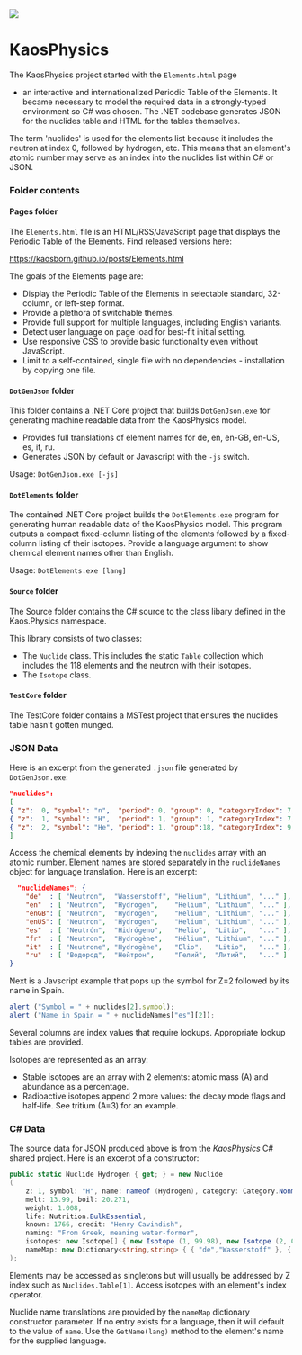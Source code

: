 ﻿<a href="https://github.com/kaosborn/KaosPhysics/blob/master/.github/workflows/test.yml">
<img src="https://github.com/kaosborn/KaosPhysics/workflows/test/badge.svg"></a>

# KaosPhysics

The KaosPhysics project started with the `Elements.html` page
 - an interactive and internationalized Periodic Table of the Elements.
It became necessary to model the required data in a strongly-typed environment so C# was chosen.
The .NET codebase generates JSON for the nuclides table and HTML for the tables themselves.

The term 'nuclides' is used for the elements list because it includes the neutron at index 0, followed by hydrogen, etc.
This means that an element's atomic number may serve as an index into the nuclides list within C# or JSON.

### Folder contents

#### Pages folder

The `Elements.html` file is an HTML/RSS/JavaScript page that displays the Periodic Table of the Elements.
Find released versions here:

https://kaosborn.github.io/posts/Elements.html

The goals of the Elements page are:

* Display the Periodic Table of the Elements in selectable standard, 32-column, or left-step format.
* Provide a plethora of switchable themes.
* Provide full support for multiple languages, including English variants.
* Detect user language on page load for best-fit initial setting.
* Use responsive CSS to provide basic functionality even without JavaScript.
* Limit to a self-contained, single file with no dependencies - installation by copying one file.

#### `DotGenJson` folder

This folder contains a .NET Core project that builds `DotGenJson.exe` for generating machine readable data from the KaosPhysics model.

* Provides full translations of element names for de, en, en-GB, en-US, es, it, ru.
* Generates JSON by default or Javascript with the `-js` switch.

Usage: `DotGenJson.exe [-js]`

#### `DotElements` folder

The contained .NET Core project builds the `DotElements.exe` program for generating human readable data of the KaosPhysics model.
This program outputs a compact fixed-column listing of the elements followed by a fixed-column listing of their isotopes.
Provide a language argument to show chemical element names other than English.

Usage: `DotElements.exe [lang]`

#### `Source` folder

The Source folder contains the C# source to the class libary defined in the Kaos.Physics namespace.

This library consists of two classes:

* The `Nuclide` class. This includes the static `Table` collection which includes the 118 elements and the neutron with their isotopes.
* The `Isotope` class.

#### `TestCore` folder

The TestCore folder contains a MSTest project that ensures the nuclides table hasn't gotten munged.

### JSON Data

Here is an excerpt from the generated `.json` file generated by `DotGenJson.exe`:

```json
"nuclides":
[
{ "z":  0, "symbol": "n",  "period": 0, "group": 0, "categoryIndex": 7, "block": " ", "occurrenceIndex": 1, "lifeIndex": 0, "discoveryYear": 1932, "discoveryIndex": 4, "atm0StateIndex": 0, "melt":     null, "boil":     null, "weight":   1.0080, "stableCount": 0, "stabilityIndex": 4, "isotopes": [[1,100,2,610.1]] },
{ "z":  1, "symbol": "H",  "period": 1, "group": 1, "categoryIndex": 7, "block": "s", "occurrenceIndex": 2, "lifeIndex": 1, "discoveryYear": 1766, "discoveryIndex": 1, "atm0StateIndex": 3, "melt":  13.9900, "boil":  20.2710, "weight":   1.0080, "stableCount": 2, "stabilityIndex": 0, "isotopes": [[1,99.98],[2,0.02],[3,0,4,388781648.64]] },
{ "z":  2, "symbol": "He", "period": 1, "group":18, "categoryIndex": 9, "block": "s", "occurrenceIndex": 2, "lifeIndex": 0, "discoveryYear": 1868, "discoveryIndex": 2, "atm0StateIndex": 3, "melt":   0.9500, "boil":   4.2220, "weight":   4.0026, "stableCount": 2, "stabilityIndex": 0, "isotopes": [[3,0.0002],[4,99.9998]] },
]
```

Access the chemical elements by indexing the `nuclides` array with an atomic number.
Element names are stored separately in the `nuclideNames` object for language translation.
Here is an excerpt:

```json
  "nuclideNames": {
    "de"  : [ "Neutron",  "Wasserstoff", "Helium", "Lithium", "..." ],
    "en"  : [ "Neutron",  "Hydrogen",    "Helium", "Lithium", "..." ],
    "enGB": [ "Neutron",  "Hydrogen",    "Helium", "Lithium", "..." ],
    "enUS": [ "Neutron",  "Hydrogen",    "Helium", "Lithium", "..." ],
    "es"  : [ "Neutrón",  "Hidrógeno",   "Helio",  "Litio",   "..." ],
    "fr"  : [ "Neutron",  "Hydrogène",   "Hélium", "Lithium", "..." ],
    "it"  : [ "Neutrone", "Hydrogène",   "Elio",   "Litio",   "..." ],
    "ru"  : [ "Водород",  "Нейтрон",     "Гелий",  "Литий",   "..." ]
}
```

Next is a Javscript example that pops up the symbol for Z=2 followed by its name in Spain.

```js
alert ("Symbol = " + nuclides[2].symbol);
alert ("Name in Spain = " + nuclideNames["es"][2]);
```

Several columns are index values that require lookups.
Appropriate lookup tables are provided.

Isotopes are represented as an array:

* Stable isotopes are an array with 2 elements: atomic mass (A) and abundance as a percentage.
* Radioactive isotopes append 2 more values: the decay mode flags and half-life. See tritium (A=3) for an example.

### C# Data

The source data for JSON produced above is from the *KaosPhysics* C# shared project.
Here is an excerpt of a constructor:

```cs
public static Nuclide Hydrogen { get; } = new Nuclide
(
    z: 1, symbol: "H", name: nameof (Hydrogen), category: Category.Nonmetal, period: 1, group: 1,
    melt: 13.99, boil: 20.271,
    weight: 1.008,
    life: Nutrition.BulkEssential,
    known: 1766, credit: "Henry Cavindish",
    naming: "From Greek, meaning water-former",
    isotopes: new Isotope[] { new Isotope (1, 99.98), new Isotope (2, 0.02), new Isotope (3, 0.0, 12.32*31556952.0, Decay.BetaMinus) },
    nameMap: new Dictionary<string,string> { { "de","Wasserstoff" }, { "es","Hidrógeno" }, { "fr","Hydrogène" }, { "it","Hydrogène" }, { "ru","Нейтрон" } }
);
```

Elements may be accessed as singletons but will usually be addressed by Z index such as `Nuclides.Table[1]`.
Access isotopes with an element's index operator.

Nuclide name translations are provided by the `nameMap` dictionary constructor parameter.
If no entry exists for a language, then it will default to the value of `name`.
Use the `GetName(lang)` method to the element's name for the supplied language.
